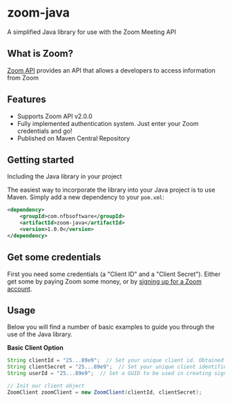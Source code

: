 # zoom-java
A simplified Java library for use with the Zoom Meeting API

## What is Zoom?

[Zoom API](https://marketplace.zoom.us/docs/api-reference/zoom-api) provides an API that allows a developers to access information from Zoom

Features
--------

  * Supports Zoom API v2.0.0
  * Fully implemented authentication system.  Just enter your Zoom credentials and go!
  * Published on Maven Central Repository

Getting started
---------------
Including the Java library in your project

The easiest way to incorporate the library into your Java project is to use Maven. Simply add a new dependency to your `pom.xml`:

```xml
<dependency>
    <groupId>com.nfbsoftware</groupId>
	<artifactId>zoom-java</artifactId>
	<version>1.0.0</version>
</dependency>
```

Get some credentials
-----

First you need some credentials (a "Client ID" and a "Client Secret").  Either get some by paying Zoom
some money, or by [signing up for a Zoom account](https://zoom.us/signup).

Usage
-----
Below you will find a number of basic examples to guide you through the use of the Java library.

**Basic Client Option**

```java	
String clientId = "25...89e9";  // Set your unique client id. Obtained from Zoom Support.
String clientSecret = "25...89e9";  // Set your unique client identifier. Obtained from Zoom Support.
String userId = "25...89e9";  // Set a GUID to be used in creating signature key when making calls to the Academic Benchmarks API 

// Init our client object
ZoomClient zoomClient = new ZoomClient(clientId, clientSecret);
```
